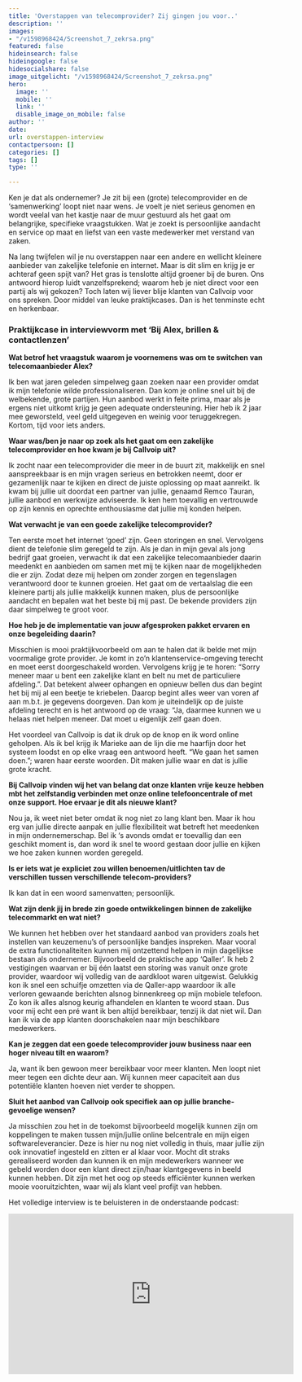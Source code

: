 ```yaml
---
title: 'Overstappen van telecomprovider? Zij gingen jou voor..'
description: ''
images:
- "/v1598968424/Screenshot_7_zekrsa.png"
featured: false
hideinsearch: false
hideingoogle: false
hidesocialshare: false
image_uitgelicht: "/v1598968424/Screenshot_7_zekrsa.png"
hero:
  image: ''
  mobile: ''
  link: ''
  disable_image_on_mobile: false
author: ''
date: 
url: overstappen-interview
contactpersoon: []
categories: []
tags: []
type: ''

---
```


Ken je dat als ondernemer? Je zit bij een (grote) telecomprovider en de ‘samenwerking’ loopt niet naar wens. Je voelt je niet serieus genomen en wordt veelal van het kastje naar de muur gestuurd als het gaat om belangrijke, specifieke vraagstukken. Wat je zoekt is persoonlijke aandacht en service op maat en liefst van een vaste medewerker met verstand van zaken. 

Na lang twijfelen wil je nu overstappen naar een andere en wellicht kleinere aanbieder van zakelijke telefonie en internet. Maar is dit slim en krijg je er achteraf geen spijt van? Het gras is tenslotte altijd groener bij de buren. Ons antwoord hierop luidt vanzelfsprekend; waarom heb je niet direct voor een partij als wij gekozen? Toch laten wij liever blije klanten van Callvoip voor ons spreken. Door middel van leuke praktijkcases. Dan is het tenminste echt en herkenbaar.     



### Praktijkcase in interviewvorm met ‘Bij Alex, brillen & contactlenzen’

<b>Wat betrof het vraagstuk waarom je voornemens was om te switchen van telecomaanbieder Alex?</b>


Ik ben wat jaren geleden simpelweg gaan zoeken naar een provider omdat ik mijn telefonie wilde professionaliseren. Dan kom je online snel uit bij de welbekende, grote partijen. Hun aanbod werkt in feite prima, maar als je ergens niet uitkomt krijg je geen adequate ondersteuning. Hier heb ik 2 jaar mee geworsteld, veel geld uitgegeven en weinig voor teruggekregen. Kortom, tijd voor iets anders.   

<b>Waar was/ben je naar op zoek als het gaat om een zakelijke telecomprovider en hoe kwam je bij Callvoip uit?</b>

Ik zocht naar een telecomprovider die meer in de buurt zit, makkelijk en snel aanspreekbaar is en mijn vragen serieus en betrokken neemt, door er gezamenlijk naar te kijken en direct de juiste oplossing op maat aanreikt. Ik kwam bij jullie uit doordat een partner van jullie, genaamd Remco Tauran, jullie aanbod en werkwijze adviseerde. Ik ken hem toevallig en vertrouwde op zijn kennis en oprechte enthousiasme dat jullie mij konden helpen.    

<b>Wat verwacht je van een goede zakelijke telecomprovider?</b>

Ten eerste moet het internet ‘goed’ zijn. Geen storingen en snel. Vervolgens dient de telefonie slim geregeld te zijn. Als je dan in mijn geval als jong bedrijf gaat groeien, verwacht ik dat een zakelijke telecomaanbieder daarin meedenkt en aanbieden om samen met mij te kijken naar de mogelijkheden die er zijn. Zodat deze mij helpen om zonder zorgen en tegenslagen verantwoord door te kunnen groeien. Het gaat om de vertaalslag die een kleinere partij als jullie makkelijk kunnen maken, plus de persoonlijke aandacht en bepalen wat het beste bij mij past. De bekende providers zijn daar simpelweg te groot voor.  

<b>Hoe heb je de implementatie van jouw afgesproken pakket ervaren en onze begeleiding daarin?</b>

Misschien is mooi praktijkvoorbeeld om aan te halen dat ik belde met mijn voormalige grote provider. Je komt in zo’n klantenservice-omgeving terecht en moet eerst doorgeschakeld worden. Vervolgens krijg je te horen: “Sorry meneer maar u bent een zakelijke klant en belt nu met de particuliere afdeling.”. Dat betekent alweer ophangen en opnieuw bellen dus dan begint het bij mij al een beetje te kriebelen. Daarop begint alles weer van voren af aan m.b.t. je gegevens doorgeven. Dan kom je uiteindelijk op de juiste afdeling terecht en is het antwoord op de vraag: “Ja, daarmee kunnen we u helaas niet helpen meneer. Dat moet u eigenlijk zelf gaan doen. 

Het voordeel van Callvoip is dat ik druk op de knop en ik word online geholpen. Als ik bel krijg ik Marieke aan de lijn die me haarfijn door het systeem loodst en op elke vraag een antwoord heeft. “We gaan het samen doen.”; waren haar eerste woorden. Dit maken jullie waar en dat is jullie grote kracht.    

<b>Bij Callvoip vinden wij het van belang dat onze klanten vrije keuze hebben mbt het zelfstandig verbinden met onze online telefooncentrale of met onze support. Hoe ervaar je dit als nieuwe klant? </b>

Nou ja, ik weet niet beter omdat ik nog niet zo lang klant ben. Maar ik hou erg van jullie directe aanpak en jullie flexibiliteit wat betreft het meedenken in mijn ondernemerschap. Bel ik ‘s avonds omdat er toevallig dan een geschikt moment is, dan word ik snel te woord gestaan door jullie en kijken we hoe zaken kunnen worden geregeld.   

<b>Is er iets wat je expliciet zou willen benoemen/uitlichten tav de verschillen tussen verschillende telecom-providers?</b>

Ik kan dat in een woord samenvatten; persoonlijk. 

<b>Wat zijn denk jij in brede zin goede ontwikkelingen binnen de zakelijke telecommarkt en wat niet? </b>

We kunnen het hebben over het standaard aanbod van providers zoals het instellen van keuzemenu’s of persoonlijke bandjes inspreken. Maar vooral de extra functionaliteiten kunnen mij ontzettend helpen in mijn dagelijkse bestaan als ondernemer. Bijvoorbeeld de praktische app ‘Qaller’. Ik heb 2 vestigingen waarvan er bij één laatst een storing was vanuit onze grote provider, waardoor wij volledig van de aardkloot waren uitgewist. Gelukkig kon ik snel een schuifje omzetten via de Qaller-app waardoor ik alle verloren gewaande berichten alsnog binnenkreeg op mijn mobiele telefoon. Zo kon ik alles alsnog keurig afhandelen en klanten te woord staan. Dus voor mij echt een pré want ik ben altijd bereikbaar, tenzij ik dat niet wil. Dan kan ik via de app klanten doorschakelen naar mijn beschikbare medewerkers.   

<b>Kan je zeggen dat een goede telecomprovider jouw business naar een hoger niveau tilt en waarom?</b>

Ja, want ik ben gewoon meer bereikbaar voor meer klanten. Men loopt niet meer tegen een dichte deur aan. Wij kunnen meer capaciteit aan dus potentiële klanten hoeven niet verder te shoppen.  

<b>Sluit het aanbod van Callvoip ook specifiek aan op jullie branche-gevoelige wensen?</b> 

Ja misschien zou het in de toekomst bijvoorbeeld mogelijk kunnen zijn om koppelingen te maken tussen mijn/jullie online belcentrale en mijn eigen softwareleverancier. Deze is hier nu nog niet volledig in thuis, maar jullie zijn ook innovatief ingesteld en zitten er al klaar voor. Mocht dit straks gerealiseerd worden dan kunnen ik en mijn medewerkers wanneer we gebeld worden door een klant direct zijn/haar klantgegevens in beeld kunnen hebben. Dit zijn met het oog op steeds efficiënter kunnen werken mooie vooruitzichten, waar wij als klant veel profijt van hebben.  

Het volledige interview is te beluisteren in de onderstaande podcast:

<iframe width="560" height="315" src="https://www.youtube.com/embed/86IzGZ0FKrQ" frameborder="0" allow="accelerometer; autoplay; clipboard-write; encrypted-media; gyroscope; picture-in-picture" allowfullscreen></iframe>

